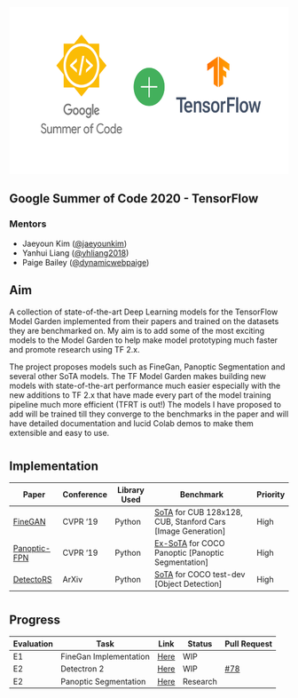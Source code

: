<img src="assets/gsoc_tf.png" width="622px" height="300px"/>
  
## Google Summer of Code 2020 - TensorFlow  
  
### **Mentors**
- Jaeyoun Kim ([@jaeyounkim](https://github.com/jaeyounkim))
- Yanhui Liang ([@yhliang2018](https://github.com/yhliang2018))
- Paige Bailey ([@dynamicwebpaige](https://github.com/dynamicwebpaige))  
  
## **Aim**
A collection of state-of-the-art Deep Learning models for the TensorFlow Model Garden implemented from their papers and trained on the datasets they are benchmarked on. My aim is to add some of the most exciting models to the Model Garden to help make model prototyping much faster and promote research using TF 2.x.
  
The project proposes models such as FineGan, Panoptic Segmentation and several other SoTA models. The TF Model Garden makes building new models with state-of-the-art performance much easier especially with the new additions to TF 2.x that have made every part of the model training pipeline much more efficient (TFRT is out!) The models I have proposed to add will be trained till they converge to the benchmarks in the paper and will have detailed documentation and lucid Colab demos to make them extensible and easy to use.  
# 
## **Implementation**
|Paper|Conference|Library Used|Benchmark|Priority|
|---|---|---|---|---|
|[FineGAN](https://arxiv.org/abs/1811.11155)|CVPR ‘19 |Python|[SoTA](https://github.com/kkanshul/finegan/) for CUB 128x128, CUB, Stanford Cars [Image Generation]|High|
|[Panoptic-FPN](https://arxiv.org/abs/1901.02446)|CVPR ‘19 |Python|[Ex-SoTA](https://github.com/facebookresearch/detectron2) for COCO Panoptic [Panoptic Segmentation]|High|
|[DetectoRS](https://arxiv.org/abs/2006.02334v1)|ArXiv|Python|[SoTA](https://github.com/joe-siyuan-qiao/DetectoRS) for COCO test-dev [Object Detection]|High|  
#
## **Progress**
|Evaluation|Task|Link|Status|Pull Request|
|---|---|---|---|---|
|E1| FineGan Implementation |[Here](https://github.com/Vishal-V/tf-models/tree/master/finegan)| WIP ||
|E2| Detectron 2 |[Here](https://github.com/Vishal-V/tf-models/)|WIP|[ #78](https://github.com/tensorflow/examples/pull/78)|
|E2| Panoptic Segmentation |[Here](https://github.com/Vishal-V/tf-models/)|Research||
#